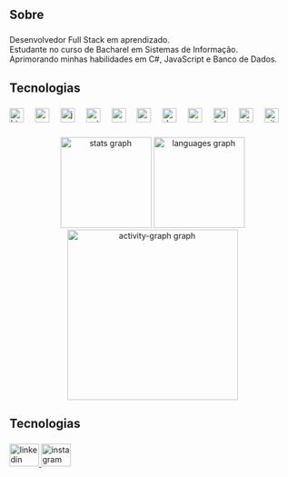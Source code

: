<h2 align="left">Sobre</h2>

###

<p align="left">Desenvolvedor Full Stack em aprendizado.<br>Estudante no curso de Bacharel em Sistemas de Informação.<br>Aprimorando minhas habilidades em C#, JavaScript e Banco de Dados.</p>

###

<h2 align="left">Tecnologias</h2>

###

<div align="left">
  <img src="https://cdn.jsdelivr.net/gh/devicons/devicon/icons/html5/html5-original.svg" height="25" alt="html5 logo"  />
  <img width="12" />
  <img src="https://cdn.jsdelivr.net/gh/devicons/devicon/icons/css3/css3-original.svg" height="25" alt="css3 logo"  />
  <img width="12" />
  <img src="https://skillicons.dev/icons?i=js" height="25" alt="javascript logo"  />
  <img width="12" />
  <img src="https://cdn.jsdelivr.net/gh/devicons/devicon/icons/python/python-original.svg" height="25" alt="python logo"  />
  <img width="12" />
  <img src="https://skillicons.dev/icons?i=cs" height="25" alt="csharp logo"  />
  <img width="12" />
  <img src="https://skillicons.dev/icons?i=c" height="25" alt="c logo"  />
  <img width="12" />
  <img src="https://skillicons.dev/icons?i=dotnet" height="25" alt="dot-net logo"  />
  <img width="12" />
  <img src="https://cdn.jsdelivr.net/gh/devicons/devicon/icons/vscode/vscode-original.svg" height="25" alt="vscode logo"  />
  <img width="12" />
  <img src="https://cdn.jsdelivr.net/gh/devicons/devicon/icons/linux/linux-original.svg" height="25" alt="linux logo"  />
  <img width="12" />
  <img src="https://cdn.jsdelivr.net/gh/devicons/devicon/icons/microsoftsqlserver/microsoftsqlserver-plain.svg" height="25" alt="microsoftsqlserver logo"  />
  <img width="12" />
  <img src="https://cdn.jsdelivr.net/gh/devicons/devicon/icons/git/git-original.svg" height="25" alt="git logo"  />
</div>

###

<div align="center">
  <img src="https://github-readme-stats.vercel.app/api?username=LucasLuidy&hide_title=false&hide_rank=false&show_icons=true&include_all_commits=true&count_private=true&disable_animations=false&theme=github_dark&locale=pt-br&hide_border=false&order=1" height="160" alt="stats graph"  />
  <img src="https://github-readme-stats.vercel.app/api/top-langs?username=LucasLuidy&locale=pt-br&hide_title=false&layout=compact&card_width=320&langs_count=5&theme=github_dark&hide_border=false&order=2" height="160" alt="languages graph"  />
  <img src="https://github-readme-activity-graph.vercel.app/graph?username=LucasLuidy&radius=16&theme=github-dark&area=true&order=5" height="300" alt="activity-graph graph"  />
</div>

###

<h2 align="left">Tecnologias</h2>

###

<div align="left">
  <a href="https://www.linkedin.com/in/lucas-luidy-aab4b0320/" target="_blank">
    <img src="https://raw.githubusercontent.com/maurodesouza/profile-readme-generator/master/src/assets/icons/social/linkedin/default.svg" width="52" height="40" alt="linkedin logo"  />
  </a>
  <a href="https://www.instagram.com/luidytolentino/?utm_source=qr&igsh=MW5lZW42cXVib3o1cQ%3D%3D" target="_blank">
    <img src="https://raw.githubusercontent.com/maurodesouza/profile-readme-generator/master/src/assets/icons/social/instagram/default.svg" width="52" height="40" alt="instagram logo"  />
  </a>
</div>

###
